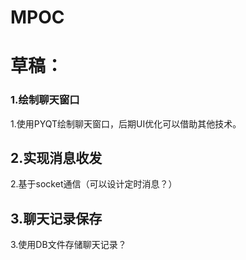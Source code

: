 # MPOC
# 草稿：

### 1.绘制聊天窗口

1.使用PYQT绘制聊天窗口，后期UI优化可以借助其他技术。

## 2.实现消息收发

2.基于socket通信（可以设计定时消息？）

## 3.聊天记录保存

3.使用DB文件存储聊天记录？
